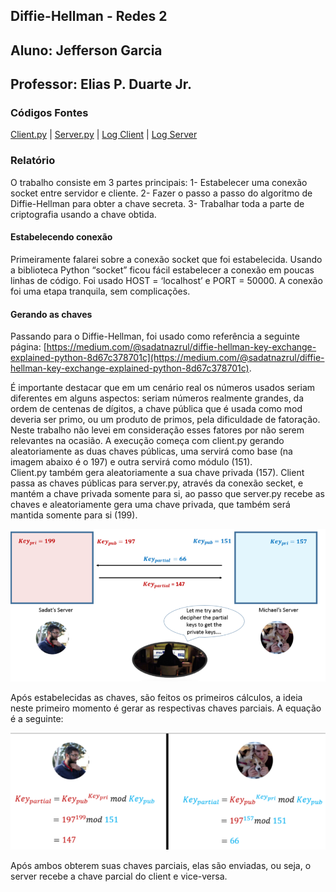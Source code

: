 ## Diffie-Hellman - Redes 2
## Aluno: Jefferson Garcia
## Professor: Elias P. Duarte Jr.

### Códigos Fontes

[Client.py](https://github.com/Jefferson-Garciaa/Diffie-Hellman/blob/main/Page/client.py.txt) |
[Server.py](https://github.com/Jefferson-Garciaa/Diffie-Hellman/blob/main/Page/server.py.txt) |
[Log Client](https://github.com/Jefferson-Garciaa/Diffie-Hellman/blob/main/Page/log_client.txt.txt) |
[Log Server](https://github.com/Jefferson-Garciaa/Diffie-Hellman/blob/main/Page/log_server.txt.txt)

### Relatório
O trabalho consiste em 3 partes principais:
1-	Estabelecer uma conexão socket entre servidor e cliente.
2-	Fazer o passo a passo do algoritmo de Diffie-Hellman para obter a chave secreta.
3-	Trabalhar toda a parte de criptografia usando a chave obtida.

#### Estabelecendo conexão
Primeiramente falarei sobre a conexão socket que foi estabelecida.
Usando a biblioteca Python “socket” ficou fácil estabelecer a conexão em poucas linhas de código.
Foi usado HOST = ‘localhost’ e PORT = 50000.
A conexão foi uma etapa tranquila, sem complicações.

#### Gerando as chaves
Passando para o Diffie-Hellman, foi usado como referência a seguinte página: [https://medium.com/@sadatnazrul/diffie-hellman-key-exchange-explained-python-8d67c378701c](https://medium.com/@sadatnazrul/diffie-hellman-key-exchange-explained-python-8d67c378701c).

É importante destacar que em um cenário real os números usados seriam diferentes em alguns aspectos: seriam números realmente grandes, da ordem de centenas de dígitos, a chave pública que é usada como mod deveria ser primo, ou um produto de primos, pela dificuldade de fatoração. Neste trabalho não levei em consideração esses fatores por não serem relevantes na ocasião.
A execução começa com client.py gerando aleatoriamente as duas chaves públicas, uma servirá como base (na imagem abaixo é o 197) e outra servirá como módulo (151).  
Client.py também gera aleatoriamente a sua chave privada (157). Client passa as chaves públicas para server.py, através da conexão secket, e mantém a chave privada somente para si, ao passo que server.py recebe as chaves e aleatoriamente gera uma chave privada, que também será mantida somente para si (199).

![Image](https://github.com/Jefferson-Garciaa/Diffie-Hellman/blob/main/Page/imagens/imagem1.png?raw=true)

Após estabelecidas as chaves, são feitos os primeiros cálculos, a ideia neste primeiro momento é gerar as respectivas chaves parciais. A equação é a seguinte:

![Image](https://github.com/Jefferson-Garciaa/Diffie-Hellman/blob/main/Page/imagens/imagem2.png?raw=true)

Após ambos obterem suas chaves parciais, elas são enviadas, ou seja, o server recebe a chave parcial do client e vice-versa.





